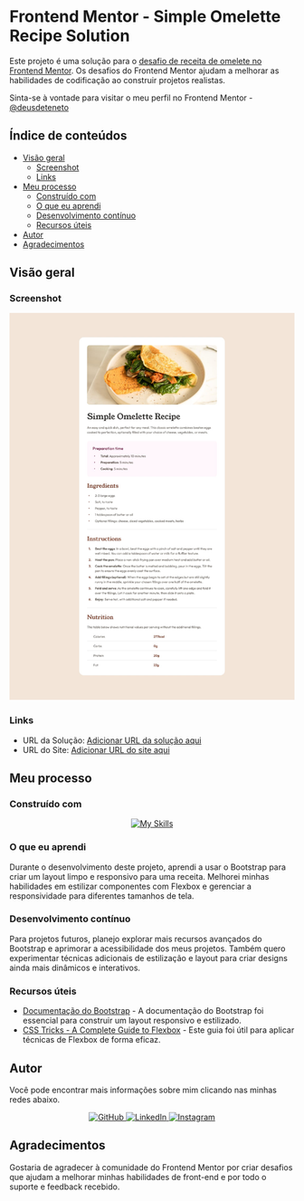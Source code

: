 # Frontend Mentor - Simple Omelette Recipe Solution

Este projeto é uma solução para o [desafio de receita de omelete no Frontend Mentor](https://www.frontendmentor.io/challenges/recipe-page-KiTsR8QQKm). Os desafios do Frontend Mentor ajudam a melhorar as habilidades de codificação ao construir projetos realistas.

Sinta-se à vontade para visitar o meu perfil no Frontend Mentor - [@deusdeteneto](https://www.frontendmentor.io/profile/deusdeteneto)

## Índice de conteúdos

- [Visão geral](#visão-geral)
  - [Screenshot](#screenshot)
  - [Links](#links)
- [Meu processo](#meu-processo)
  - [Construído com](#construído-com)
  - [O que eu aprendi](#o-que-eu-aprendi)
  - [Desenvolvimento contínuo](#desenvolvimento-contínuo)
  - [Recursos úteis](#recursos-úteis)
- [Autor](#autor)
- [Agradecimentos](#agradecimentos)

## Visão geral

### Screenshot

![Screenshot do Projeto](https://raw.githubusercontent.com/deusdeteneto/Recipe-page/main/design/desktop-design.jpg)

### Links

- URL da Solução: [Adicionar URL da solução aqui](https://www.frontendmentor.io/solutions/recipe-page-7k_7AJxq-q)
- URL do Site: [Adicionar URL do site aqui](https://recipe-page-zeta-five.vercel.app/)

## Meu processo

### Construído com
<p align="center">
  <a href="#"><img src="https://skillicons.dev/icons?i=html,css,bootstrap,vercel" alt="My Skills"></a>
</p>

### O que eu aprendi

Durante o desenvolvimento deste projeto, aprendi a usar o Bootstrap para criar um layout limpo e responsivo para uma receita. Melhorei minhas habilidades em estilizar componentes com Flexbox e gerenciar a responsividade para diferentes tamanhos de tela.

### Desenvolvimento contínuo

Para projetos futuros, planejo explorar mais recursos avançados do Bootstrap e aprimorar a acessibilidade dos meus projetos. Também quero experimentar técnicas adicionais de estilização e layout para criar designs ainda mais dinâmicos e interativos.

### Recursos úteis

- [Documentação do Bootstrap](https://getbootstrap.com/docs/5.3/getting-started/introduction/) - A documentação do Bootstrap foi essencial para construir um layout responsivo e estilizado.
- [CSS Tricks - A Complete Guide to Flexbox](https://css-tricks.com/snippets/css/a-guide-to-flexbox/) - Este guia foi útil para aplicar técnicas de Flexbox de forma eficaz.

## Autor

Você pode encontrar mais informações sobre mim clicando nas minhas redes abaixo.
<div align="center">
  <a href="https://github.com/deusdeteneto">
    <img src="https://skillicons.dev/icons?i=github" alt="GitHub" />
  </a>
  <a href="https://www.linkedin.com/in/deusdeteneto">
    <img src="https://skillicons.dev/icons?i=linkedin" alt="LinkedIn" />
  </a>
  <a href="https://www.instagram.com/torresneto.tn/">
    <img src="https://skillicons.dev/icons?i=instagram" alt="Instagram" />
  </a>
</div>

## Agradecimentos

Gostaria de agradecer à comunidade do Frontend Mentor por criar desafios que ajudam a melhorar minhas habilidades de front-end e por todo o suporte e feedback recebido.
